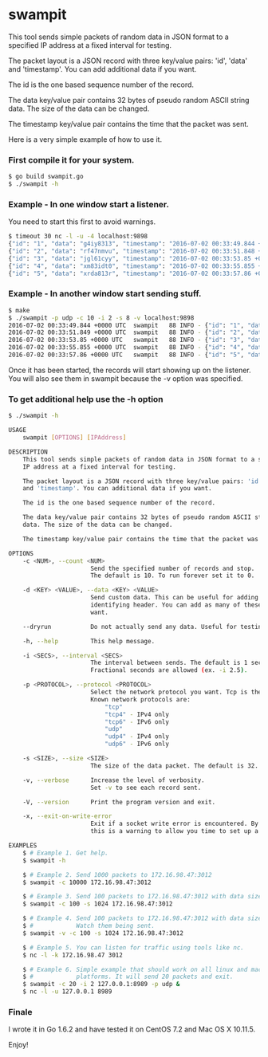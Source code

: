 # swampit

This tool sends simple packets of random data in JSON format to a specified IP address at a fixed interval for testing.

The packet layout is a JSON record with three key/value pairs: 'id', 'data' and 'timestamp'. You can add additional data if you want.

The id is the one based sequence number of the record.

The data key/value pair contains 32 bytes of pseudo random ASCII string data. The size of the data can be changed.

The timestamp key/value pair contains the time that the packet was sent.

Here is a very simple example of how to use it.

### First compile it for your system.

```bash
$ go build swampit.go
$ ./swampit -h
```

### Example - In one window start a listener.
You need to start this first to avoid warnings.
```bash
$ timeout 30 nc -l -u -4 localhost:9898
{"id": "1", "data": "g4iy8313", "timestamp": "2016-07-02 00:33:49.844 +0000 UTC"}
{"id": "2", "data": "rf47nmvu", "timestamp": "2016-07-02 00:33:51.848 +0000 UTC"}
{"id": "3", "data": "jgl61cyy", "timestamp": "2016-07-02 00:33:53.85 +0000 UTC"}
{"id": "4", "data": "xm83idt0", "timestamp": "2016-07-02 00:33:55.855 +0000 UTC"}
{"id": "5", "data": "xrda813r", "timestamp": "2016-07-02 00:33:57.86 +0000 UTC"}
```

### Example - In another window start sending stuff.
```bash
$ make
$ ./swampit -p udp -c 10 -i 2 -s 8 -v localhost:9898
2016-07-02 00:33:49.844 +0000 UTC  swampit   88 INFO - {"id": "1", "data": "g4iy8313", "timestamp": "2016-07-02 00:33:49.844 +0000 UTC"}
2016-07-02 00:33:51.849 +0000 UTC  swampit   88 INFO - {"id": "2", "data": "rf47nmvu", "timestamp": "2016-07-02 00:33:51.848 +0000 UTC"}
2016-07-02 00:33:53.85 +0000 UTC   swampit   88 INFO - {"id": "3", "data": "jgl61cyy", "timestamp": "2016-07-02 00:33:53.85 +0000 UTC"}
2016-07-02 00:33:55.855 +0000 UTC  swampit   88 INFO - {"id": "4", "data": "xm83idt0", "timestamp": "2016-07-02 00:33:55.855 +0000 UTC"}
2016-07-02 00:33:57.86 +0000 UTC   swampit   88 INFO - {"id": "5", "data": "xrda813r", "timestamp": "2016-07-02 00:33:57.86 +0000 UTC"}
```
Once it has been started, the records will start showing up on the listener. You will also see them in swampit because the -v option was specified.

### To get additional help use the -h option

```bash
$ ./swampit -h

USAGE
    swampit [OPTIONS] [IPAddress]

DESCRIPTION
    This tool sends simple packets of random data in JSON format to a specified
    IP address at a fixed interval for testing.

    The packet layout is a JSON record with three key/value pairs: 'id', 'data'
    and 'timestamp'. You can additional data if you want.

    The id is the one based sequence number of the record.

    The data key/value pair contains 32 bytes of pseudo random ASCII string
    data. The size of the data can be changed.

    The timestamp key/value pair contains the time that the packet was sent.

OPTIONS
    -c <NUM>, --count <NUM>
                       Send the specified number of records and stop.
                       The default is 10. To run forever set it to 0.

    -d <KEY> <VALUE>, --data <KEY> <VALUE>
                       Send custom data. This can be useful for adding an
                       identifying header. You can add as many of these as you
                       want.

    --dryrun           Do not actually send any data. Useful for testing.

    -h, --help         This help message.

    -i <SECS>, --interval <SECS>
                       The interval between sends. The default is 1 second.
                       Fractional seconds are allowed (ex. -i 2.5).

    -p <PROTOCOL>, --protocol <PROTOCOL>
                       Select the network protocol you want. Tcp is the default.
                       Known network protocols are:
                           "tcp"
                           "tcp4" - IPv4 only
                           "tcp6" - IPv6 only
                           "udp"
                           "udp4" - IPv4 only
                           "udp6" - IPv6 only

    -s <SIZE>, --size <SIZE>
                       The size of the data packet. The default is 32.

    -v, --verbose      Increase the level of verbosity.
                       Set -v to see each record sent.

    -V, --version      Print the program version and exit.

    -x, --exit-on-write-error
                       Exit if a socket write error is encountered. By default
                       this is a warning to allow you time to set up a listener.

EXAMPLES
    $ # Example 1. Get help.
    $ swampit -h

    $ # Example 2. Send 1000 packets to 172.16.98.47:3012
    $ swampit -c 10000 172.16.98.47:3012

    $ # Example 3. Send 100 packets to 172.16.98.47:3012 with data size 1024
    $ swampit -c 100 -s 1024 172.16.98.47:3012

    $ # Example 4. Send 100 packets to 172.16.98.47:3012 with data size 1024
    $ #            Watch them being sent.
    $ swampit -v -c 100 -s 1024 172.16.98.47:3012

    $ # Example 5. You can listen for traffic using tools like nc.
    $ nc -l -k 172.16.98.47 3012

    $ # Example 6. Simple example that should work on all linux and mac
    $ #            platforms. It will send 20 packets and exit.
    $ swampit -c 20 -i 2 127.0.0.1:8989 -p udp &
    $ nc -l -u 127.0.0.1 8989
```

### Finale

I wrote it in Go 1.6.2 and have tested it on CentOS 7.2 and Mac OS X 10.11.5.

Enjoy!
